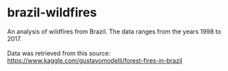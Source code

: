 # brazil-wildfires
An analysis of wildfires from Brazil. The data ranges from the years 1998 to 2017.
<br></br>
Data was retrieved from this source: https://www.kaggle.com/gustavomodelli/forest-fires-in-brazil
